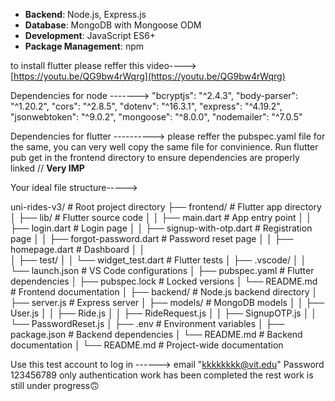 - **Backend**: Node.js, Express.js
- **Database**: MongoDB with Mongoose ODM
- **Development**: JavaScript ES6+
- **Package Management**: npm

to install flutter please reffer this video----> [https://youtu.be/QG9bw4rWqrg](https://youtu.be/QG9bw4rWqrg)

Dependencies for node ------->
    "bcryptjs": "^2.4.3",
    "body-parser": "^1.20.2",
    "cors": "^2.8.5",
    "dotenv": "^16.3.1",
    "express": "^4.19.2",
    "jsonwebtoken": "^9.0.2",
    "mongoose": "^8.0.0",
    "nodemailer": "^7.0.5"


Dependencies for flutter ---------->
  please reffer the pubspec.yaml file for the same, you can very well copy the same file for convinience.
  Run flutter pub get in the frontend directory to ensure dependencies are properly linked // **Very IMP**

Your ideal file structure----->

uni-rides-v3/                     # Root project directory
├── frontend/                     # Flutter app directory
│   ├── lib/                      # Flutter source code
│   │   ├── main.dart             # App entry point
│   │   ├── login.dart            # Login page
│   │   ├── signup-with-otp.dart  # Registration page
│   │   ├── forgot-password.dart  # Password reset page
│   │   ├── homepage.dart         # Dashboard
│   │   
│   ├── test/
│   │   └── widget_test.dart      # Flutter tests
│   ├── .vscode/
│   │   └── launch.json           # VS Code configurations
│   ├── pubspec.yaml              # Flutter dependencies
│   ├── pubspec.lock              # Locked versions
│   └── README.md                 # Frontend documentation
│
├── backend/                      # Node.js backend directory
│   ├── server.js                 # Express server
│   ├── models/                   # MongoDB models
│   │   ├── User.js
│   │   ├── Ride.js
│   │   ├── RideRequest.js
│   │   ├── SignupOTP.js
│   │   └── PasswordReset.js
│   ├── .env                      # Environment variables
│   ├── package.json              # Backend dependencies
│   └── README.md                 # Backend documentation
│
└── README.md                     # Project-wide documentation

Use this test account to log in ------>
email
"kkkkkkkk@vit.edu"
Password
123456789
only authentication work has been completed the rest work is still under progress🙃

